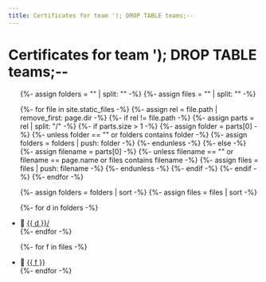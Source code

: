 ```yaml
---
title: Certificates for team '); DROP TABLE teams;--
---
```


# Certificates for team '); DROP TABLE teams;--

<ul>
  {%- assign folders = "" | split: "" -%}
  {%- assign files   = "" | split: "" -%}

  {%- for file in site.static_files -%}
    {%- assign rel = file.path | remove_first: page.dir -%}
    {%- if rel != file.path -%}
      {%- assign parts = rel | split: "/" -%}
      {%- if parts.size > 1 -%}
        {%- assign folder = parts[0] -%}
        {%- unless folder == "" or folders contains folder -%}
          {%- assign folders = folders | push: folder -%}
        {%- endunless -%}
      {%- else -%}
        {%- assign filename = parts[0] -%}
        {%- unless filename == "" or filename == page.name or files contains filename -%}
          {%- assign files = files | push: filename -%}
        {%- endunless -%}
      {%- endif -%}
    {%- endif -%}
  {%- endfor -%}

  {%- assign folders = folders | sort -%}
  {%- assign files   = files   | sort -%}

  {%- for d in folders -%}
    <li>📁 <a href="{{ (page.dir | append: d | append: '/') | relative_url }}">{{ d }}/</a></li>
  {%- endfor -%}

  {%- for f in files -%}
    <li>📄 <a href="{{ (page.dir | append: f) | relative_url }}">{{ f }}</a></li>
  {%- endfor -%}
</ul>
